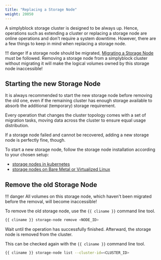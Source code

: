 ```yaml
---
title: "Replacing a Storage Node"
weight: 20050
---
```


A simplyblock storage cluster is designed to be always up. Hence, operations such as extending a cluster or
replacing a storage node are online operations and don't require a system downtime. However, there are a few
things to keep in mind when replacing a storage node.

!!! danger
    If a storage node should be migrated, [Migrating a Storage Node](migrating-storage-node.md) must be followed.
    Removing a storage node from a simplyblock cluster without migrating it will make the logical volumes owned by this
    storage node inaccessible!

## Starting the new Storage Node

It is always recommended to start the new storage node before removing the old one, even if the remaining
cluster has enough storage available to absorb the additional (temporary) storage requirement.

Every operation that changes the cluster topology comes with a set of migration tasks, moving data across
the cluster to ensure equal usage distribution.

If a storage node failed and cannot be recovered, adding a new storage node is perfectly fine, though.

To start a new storage node, follow the storage node installation according to your chosen setup:

- [storage nodes in kubernetes](../deployments/kubernetes/index.md)
- [storage nodes on Bare Metal or Virtualized Linux](../deployments/install-simplyblock/install-sp.md)

## Remove the old Storage Node

!!! danger
    All volumes on this storage node, which haven't been migrated before the removal, will become inaccessible!

To remove the old storage node, use the `{{ cliname }}` command line tool. 

```bash title="Remove a storage node"
{{ cliname }} storage-node remove <NODE_ID>
```

Wait until the operation has successfully finished. Afterward, the storage node is removed from the cluster.

This can be checked again with the `{{ cliname }}` command line tool.

```bash title="List storage nodes"
{{ cliname }} storage-node list --cluster-id=<CLUSTER_ID>
```
